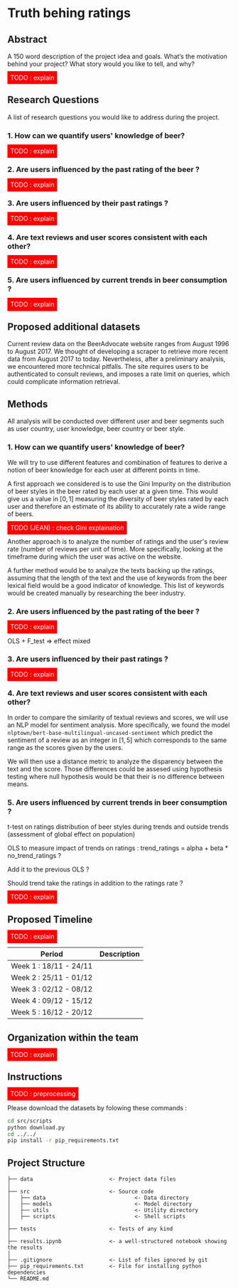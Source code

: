 # Truth behing ratings

## Abstract

A 150 word description of the project idea and goals. What’s the motivation behind your project? What story would you like to tell, and why?

<span style="background-color: red; color: white; padding: 0.4rem">TODO : explain</span>

## Research Questions

A list of research questions you would like to address during the project.

### 1. How can we quantify users' knowledge of beer?

<span style="background-color: red; color: white; padding: 0.4rem">TODO : explain</span>

### 2. Are users influenced by the past rating of the beer ?

<span style="background-color: red; color: white; padding: 0.4rem">TODO : explain</span>

### 3. Are users influenced by their past ratings ?

<span style="background-color: red; color: white; padding: 0.4rem">TODO : explain</span>

### 4. Are text reviews and user scores consistent with each other?

<span style="background-color: red; color: white; padding: 0.4rem">TODO : explain</span>

### 5. Are users influenced by current trends in beer consumption ?

<span style="background-color: red; color: white; padding: 0.4rem">TODO : explain</span>

## Proposed additional datasets

Current review data on the BeerAdvocate website ranges from August 1996 to August 2017. We thought of developing a scraper to retrieve more recent data from August 2017 to today. Nevertheless, after a preliminary analysis, we encountered more technical pitfalls. The site requires users to be authenticated to consult reviews, and imposes a rate limit on queries, which could complicate information retrieval.

## Methods


All analysis will be conducted over different user and beer segments such as user country, user knowledge, beer country or beer style.

### 1. How can we quantify users' knowledge of beer?

We will try to use different features and combination of features to derive a notion of beer knowledge for each user at different points in time.

A first approach we considered is to use the Gini Impurity on the distribution of beer styles in the beer rated by each user at a given time. This would give us a value in $[0,1]$ measuring the diversity of beer styles rated by each user and therefore an estimate of its ability to accurately rate a wide range of beers.

<span style="background-color: red; color: white; padding: 0.4rem">TODO (JEAN) : check Gini explaination</span>

Another approach is to analyze the number of ratings and the user's review rate (number of reviews per unit of time). More specifically, looking at the timeframe during which the user was active on the website.

A further method would be to analyze the texts backing up the ratings, assuming that the length of the text and the use of  keywords from the beer lexical field would be a good indicator of knowledge. This list of keywords would be created manually by researching the beer industry.

### 2. Are users influenced by the past rating of the beer ?

<span style="background-color: red; color: white; padding: 0.4rem">TODO : explain</span>

OLS + F_test => effect mixed

### 3. Are users influenced by their past ratings ?

<span style="background-color: red; color: white; padding: 0.4rem">TODO : explain</span>

### 4. Are text reviews and user scores consistent with each other?

In order to compare the similarity of textual reviews and scores, we will use an NLP model for sentiment analysis. More specifically, we found the model `nlptown/bert-base-multilingual-uncased-sentiment` which predict the sentiment of a review as an integer in $[1,5]$ which corresponds to the same range as the scores given by the users.

We will then use a distance metric to analyze the disparency between the text and the score. Those differences could be assesed using hypothesis testing where null hypothesis would be that their is no difference between means.

### 5. Are users influenced by current trends in beer consumption ?

t-test on ratings distribution of beer styles during trends and outside trends (assessment of global effect on population)

OLS to measure impact of trends on ratings : trend_ratings = alpha + beta * no_trend_ratings ?

Add it to the previous OLS ?

Should trend take the ratings in addition to the ratings rate ?

<span style="background-color: red; color: white; padding: 0.4rem">TODO : explain</span>

## Proposed Timeline

<span style="background-color: red; color: white; padding: 0.4rem">TODO : explain</span>

| Period | Description |
|---|---|
| Week 1 : 18/11 - 24/11 | |
| Week 2 : 25/11 - 01/12 | |
| Week 3 : 02/12 - 08/12 | |
| Week 4 : 09/12 - 15/12 | |
| Week 5 : 16/12 - 20/12 | |

## Organization within the team

<span style="background-color: red; color: white; padding: 0.4rem">TODO : explain</span>

## Instructions

<span style="background-color: red; color: white; padding: 0.4rem">TODO : preprocessing</span>

Please download the datasets by folowing these commands :
```bash
cd src/scripts
python download.py
cd ../../
pip install -r pip_requirements.txt
```

## Project Structure

```
├── data                        <- Project data files
│
├── src                         <- Source code
│   ├── data                            <- Data directory
│   ├── models                          <- Model directory
│   ├── utils                           <- Utility directory
│   ├── scripts                         <- Shell scripts
│
├── tests                       <- Tests of any kind
│
├── results.ipynb               <- a well-structured notebook showing the results
│
├── .gitignore                  <- List of files ignored by git
├── pip_requirements.txt        <- File for installing python dependencies
└── README.md
```
